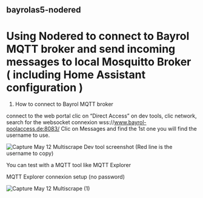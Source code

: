 ## bayrolas5-nodered

# Using Nodered to connect to Bayrol MQTT broker and send incoming messages to local Mosquitto Broker ( including Home Assistant configuration )

1) How to connect to Bayrol MQTT broker 

connect to the web portal
clic on “Direct Access”
on dev tools, clic network, search for the websocket connexion wss://www.bayrol-poolaccess.de:8083/
Clic on Messages and find the 1st one
you will find the username to use.

![Capture May 12 Multiscrape](https://github.com/harb70/bayrolas5-nodered/assets/93473437/23f56564-1a91-4faf-809b-81a76febc617)
Dev tool screenshot (Red line is the username to copy)

You can test with a MQTT tool like MQTT Explorer

MQTT Explorer connexion setup (no password)

![Capture May 12 Multiscrape (1)](https://github.com/harb70/bayrolas5-nodered/assets/93473437/e0f4fa69-650d-40c1-9142-188c920980fb)
